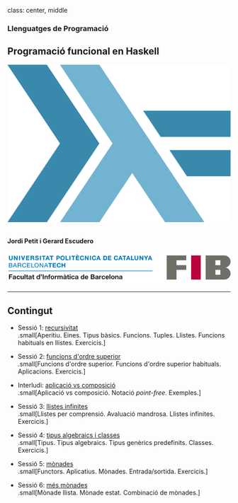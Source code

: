 class: center, middle

### Llenguatges de Programació

## Programació funcional en Haskell

![:scale 40%](figures/haskell.png)<br><br>

**Jordi Petit i Gerard Escudero**

![:scale 75%](figures/fib.png)

---

## Contingut

- Sessió 1: [recursivitat](haskell-intro.html) <br>
.small[Aperitiu. Eines. Tipus bàsics. Funcions. Tuples. Llistes. Funcions habituals en llistes. Exercicis.]

- Sessió 2: [funcions d'ordre superior](haskell-fos.html) <br>
.small[Funcions d'ordre superior. Funcions d'ordre superior habituals. Aplicacions. Exercicis.]

- Interludi: [aplicació vs composició](haskell-interludi) <br>
.small[Aplicació vs composició. Notació *point-free*. Exemples.]

- Sessió 3: [llistes infinites](haskell-lazy.html) <br>
.small[Llistes per comprensió. Avaluació mandrosa. Llistes infinites. Exercicis.]

- Sessió 4: [tipus algebraics i classes](haskell-tipus.html) <br>
.small[Tipus. Tipus algebraics. Tipus genèrics predefinits. Classes. Exercicis.]

- Sessió 5: [mònades](haskell-monades.html) <br>
.small[Functors. Aplicatius. Mònades. Entrada/sortida. Exercicis.]

- Sessió 6: [més mònades](haskell-monades2.html) <br>
.small[Mònade llista. Mònade estat. Combinació de mònades.]

